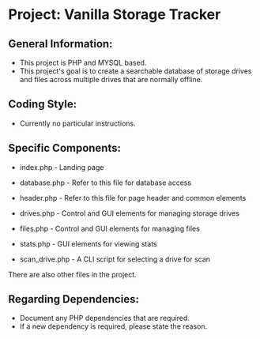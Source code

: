 # Project: Vanilla Storage Tracker

## General Information:

- This project is PHP and MYSQL based.
- This project's goal is to create a searchable database of storage drives and files across multiple drives that are normally offline.

## Coding Style:

- Currently no particular instructions.

## Specific Components: 

- index.php - Landing page
- database.php - Refer to this file for database access
- header.php - Refer to this file for page header and common elements
- drives.php - Control and GUI elements for managing storage drives
- files.php - Control and GUI elements for managing files
- stats.php - GUI elements for viewing stats

- scan_drive.php - A CLI script for selecting a drive for scan

There are also other files in the project.

## Regarding Dependencies:

- Document any PHP dependencies that are required.
- If a new dependency is required, please state the reason.